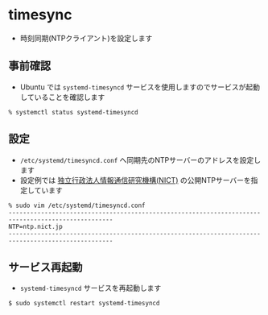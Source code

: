 # timesync

- 時刻同期(NTPクライアント)を設定します

## 事前確認

- Ubuntu では `systemd-timesyncd` サービスを使用しますのでサービスが起動していることを確認します

```
% systemctl status systemd-timesyncd
```

## 設定

- `/etc/systemd/timesyncd.conf` へ同期先のNTPサーバーのアドレスを設定します
- 設定例では [独立行政法人情報通信研究機構(NICT)](http://jjy.nict.go.jp/ntp/) の公開NTPサーバーを指定しています

```
% sudo vim /etc/systemd/timesyncd.conf
---------------------------------------------------------------------------------------------------
NTP=ntp.nict.jp
---------------------------------------------------------------------------------------------------
```

## サービス再起動

- `systemd-timesyncd` サービスを再起動します

```
$ sudo systemctl restart systemd-timesyncd
```